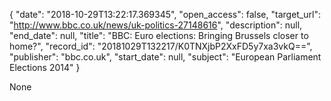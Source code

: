 {
  "date": "2018-10-29T13:22:17.369345", 
  "open_access": false, 
  "target_url": "http://www.bbc.co.uk/news/uk-politics-27148616", 
  "description": null, 
  "end_date": null, 
  "title": "BBC:  Euro elections: Bringing Brussels closer to home?", 
  "record_id": "20181029T132217/K0TNXjbP2XxFD5y7xa3vkQ==", 
  "publisher": "bbc.co.uk", 
  "start_date": null, 
  "subject": "European Parliament Elections 2014"
}

None